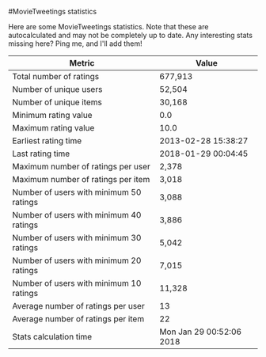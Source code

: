 #MovieTweetings statistics

Here are some MovieTweetings statistics. Note that these are autocalculated and may not be completely up to date. Any interesting stats missing here? Ping me, and I'll add them!

Metric | Value
--- | ---
Total number of ratings                 | 677,913
Number of unique users                  | 52,504
Number of unique items                  | 30,168
Minimum rating value                    | 0.0
Maximum rating value                    | 10.0
Earliest rating time                    | 2013-02-28 15:38:27
Last rating time                        | 2018-01-29 00:04:45
Maximum number of ratings per user      | 2,378
Maximum number of ratings per item      | 3,018
Number of users with minimum 50 ratings | 3,088
Number of users with minimum 40 ratings | 3,886
Number of users with minimum 30 ratings | 5,042
Number of users with minimum 20 ratings | 7,015
Number of users with minimum 10 ratings | 11,328
Average number of ratings per user      | 13
Average number of ratings per item      | 22
Stats calculation time                  | Mon Jan 29 00:52:06 2018

